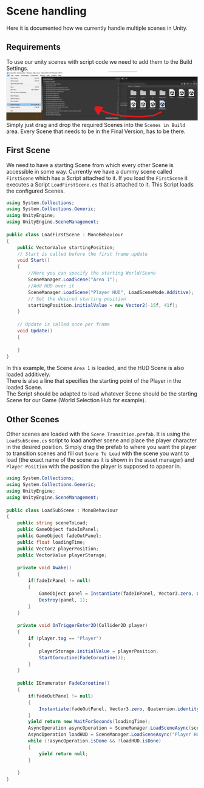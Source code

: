 # Scene handling

Here it is documented how we currently handle multiple scenes in Unity.

## Requirements

To use our unity scenes with script code we need to add them to the Build Settings.  
![build settings](build-settings-scenes.webp)  
Simply just drag and drop the required Scenes into the `Scenes in Build` area.
Every Scene that needs to be in the Final Version, has to be there.

## First Scene

We need to have a starting Scene from which every other Scene is accessible in some way. Currently we have a dummy scene called `FirstScene` which has a Script attached to it. If you load the `FirstScene` it executes a Script `LoadFirstScene.cs` that is attached to it. This Script loads the configured Scenes.

```c#
using System.Collections;
using System.Collections.Generic;
using UnityEngine;
using UnityEngine.SceneManagement;

public class LoadFirstScene : MonoBehaviour
{
    public VectorValue startingPosition;
    // Start is called before the first frame update
    void Start()
    {
        //Here you can specify the starting World/Scene
        SceneManager.LoadScene("Area 1");
        //Add HUD over it
        SceneManager.LoadScene("Player HUD", LoadSceneMode.Additive);
        // Set the desired starting position
        startingPosition.initialValue = new Vector2(-15f, 41f);
    }

    // Update is called once per frame
    void Update()
    {
        
    }
}


```

In this example, the Scene `Area 1` is loaded, and the HUD Scene is also loaded additively.  
There is also a line that specifies the starting point of the Player in the loaded Scene.  
The Script should be adapted to load whatever Scene should be the starting Scene for our Game (World Selection Hub for example).

## Other Scenes

Other scenes are loaded with the `Scene Transition.prefab`. It is using the `LoadSubScene.cs` script to load another scene and place the player character in the desired position.
Simply drag the prefab to where you want the player to transition scenes and fill out `Scene To Load` with the scene you want to load (the exact name of the scene as it is shown in the asset manager) and `Player Position` with the position the player is supposed to appear in. 

```c#
using System.Collections;
using System.Collections.Generic;
using UnityEngine;
using UnityEngine.SceneManagement;

public class LoadSubScene : MonoBehaviour
{
    public string sceneToLoad;
    public GameObject fadeInPanel;
    public GameObject fadeOutPanel;
    public float loadingTime;
    public Vector2 playerPosition;
    public VectorValue playerStorage;

    private void Awake()
    {
        if(fadeInPanel != null)
        {
            GameObject panel = Instantiate(fadeInPanel, Vector3.zero, Quaternion.identity) as GameObject;
            Destroy(panel, 1);
        }
    }

    private void OnTriggerEnter2D(Collider2D player)
    {
        if (player.tag == "Player")
        {
            playerStorage.initialValue = playerPosition;
            StartCoroutine(FadeCoroutine());
        }
    }

    public IEnumerator FadeCoroutine()
    {
        if(fadeOutPanel != null)
        {
            Instantiate(fadeOutPanel, Vector3.zero, Quaternion.identity);
        }
        yield return new WaitForSeconds(loadingTime);
        AsyncOperation asyncOperation = SceneManager.LoadSceneAsync(sceneToLoad);
        AsyncOperation loadHUD = SceneManager.LoadSceneAsync("Player HUD", LoadSceneMode.Additive);
        while (!asyncOperation.isDone && !loadHUD.isDone)
        {
            yield return null;
        }
        
    }
}

```
